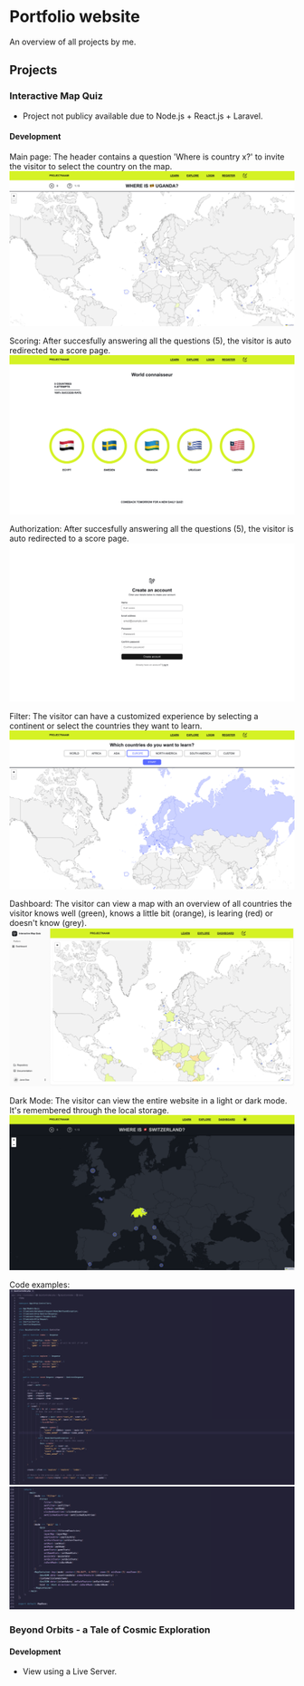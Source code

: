 # Portfolio website

An overview of all projects by me.

## Projects

### Interactive Map Quiz

-   Project not publicy available due to Node.js + React.js + Laravel.

#### Development

Main page: The header contains a question 'Where is country x?' to invite the visitor to select the country on the map.
![alt text](https://github.com/haeirene/haeirene.github.io/blob/main/img/interactive-map-quiz.png "Interactive Map Quiz")

Scoring: After succesfully answering all the questions (5), the visitor is auto redirected to a score page.
![alt text](https://github.com/haeirene/haeirene.github.io/blob/main/img/docs-interactive-map-quiz-score.png "Interactive Map Quiz")

Authorization: After succesfully answering all the questions (5), the visitor is auto redirected to a score page.
![alt text](https://github.com/haeirene/haeirene.github.io/blob/main/img/docs-interactive-map-quiz-authorization.png "Interactive Map Quiz")

Filter: The visitor can have a customized experience by selecting a continent or select the countries they want to learn.
![alt text](https://github.com/haeirene/haeirene.github.io/blob/main/img/docs-interactive-map-quiz-filter.png "Interactive Map Quiz")

Dashboard: The visitor can view a map with an overview of all countries the visitor knows well (green), knows a little bit (orange), is learing (red) or doesn't know (grey).
![alt text](https://github.com/haeirene/haeirene.github.io/blob/main/img/docs-interactive-map-quiz-dashboard.png "Interactive Map Quiz")

Dark Mode: The visitor can view the entire website in a light or dark mode. It's remembered through the local storage.
![alt text](https://github.com/haeirene/haeirene.github.io/blob/main/img/docs-interactive-map-quiz-dark-mode.png "Interactive Map Quiz")

Code examples:
![alt text](https://github.com/haeirene/haeirene.github.io/blob/main/img/docs-interactive-map-quiz-controller.png "Interactive Map Quiz")
![alt text](https://github.com/haeirene/haeirene.github.io/blob/main/img/docs-interactive-map-quiz-react.png "Interactive Map Quiz")

### Beyond Orbits - a Tale of Cosmic Exploration

#### Development

-   View using a Live Server.
